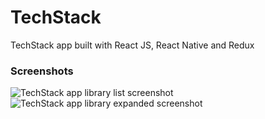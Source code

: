 # TechStack
TechStack app built with React JS, React Native and Redux

### Screenshots

![TechStack app library list screenshot](https://lh3.googleusercontent.com/h-DRHzgzemCudY3lzA_kB8ffqmhKEflj4QdtURCbUprZtUrPpYldd0qTrVDwDOF3fCmBYqc_VR_8yys=w1440-h798)
![TechStack app library expanded screenshot](https://lh4.googleusercontent.com/ZH23QkJ3DY-CTWlV32LNnAmhikHbtBJhi4CVZcuzgxqMeTEVEDDPaABPqpWAIe4KWR8pfYu5jswAXso=w1440-h754)
